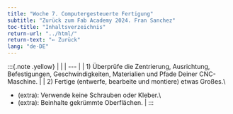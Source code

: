 ```yaml
---
title: "Woche 7. Computergesteuerte Fertigung"
subtitle: "Zurück zum Fab Academy 2024. Fran Sanchez"
toc-title: "Inhaltsverzeichnis"
return-url: "../html/"
return-text: "← Zurück"
lang: "de-DE"
---
```

:::{.note .yellow}
|     |
| --- |
| 1) Überprüfe die Zentrierung, Ausrichtung, Befestigungen, Geschwindigkeiten, Materialien und Pfade Deiner CNC-Maschine. |
| 2) Fertige (entwerfe, bearbeite und montiere) etwas Großes.\
   - (extra): Verwende keine Schrauben oder Kleber.\
   - (extra): Beinhalte gekrümmte Oberflächen. |
:::

